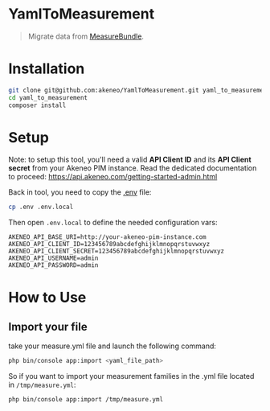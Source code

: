 # YamlToMeasurement
> Migrate data from [MeasureBundle](https://github.com/akeneo/MeasureBundle).

# Installation

```bash
git clone git@github.com:akeneo/YamlToMeasurement.git yaml_to_measurement
cd yaml_to_measurement
composer install
```

# Setup
Note: to setup this tool, you'll need a valid **API Client ID** and its **API Client secret** from your Akeneo PIM instance. Read the dedicated documentation to proceed: https://api.akeneo.com/getting-started-admin.html

Back in tool, you need to copy the [.env](https://symfony.com/doc/current/components/dotenv.html) file:
```bash
cp .env .env.local
```

Then open `.env.local` to define the needed configuration vars:
```
AKENEO_API_BASE_URI=http://your-akeneo-pim-instance.com
AKENEO_API_CLIENT_ID=123456789abcdefghijklmnopqrstuvwxyz
AKENEO_API_CLIENT_SECRET=123456789abcdefghijklmnopqrstuvwxyz
AKENEO_API_USERNAME=admin
AKENEO_API_PASSWORD=admin
```

# How to Use

## Import your file

take your measure.yml file and launch the following command:
```bash
php bin/console app:import <yaml_file_path>
```

So if you want to import your measurement families in the .yml file located in `/tmp/measure.yml`:
```bash
php bin/console app:import /tmp/measure.yml
```
